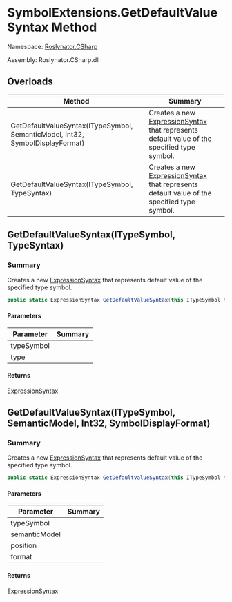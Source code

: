 # SymbolExtensions\.GetDefaultValueSyntax Method

Namespace: [Roslynator.CSharp](../../README.md)

Assembly: Roslynator\.CSharp\.dll

## Overloads

| Method | Summary |
| ------ | ------- |
| GetDefaultValueSyntax\(ITypeSymbol, SemanticModel, Int32, SymbolDisplayFormat\) | Creates a new [ExpressionSyntax](https://docs.microsoft.com/en-us/dotnet/api/microsoft.codeanalysis.csharp.syntax.expressionsyntax) that represents default value of the specified type symbol\. |
| GetDefaultValueSyntax\(ITypeSymbol, TypeSyntax\) | Creates a new [ExpressionSyntax](https://docs.microsoft.com/en-us/dotnet/api/microsoft.codeanalysis.csharp.syntax.expressionsyntax) that represents default value of the specified type symbol\. |

## GetDefaultValueSyntax\(ITypeSymbol, TypeSyntax\)

### Summary

Creates a new [ExpressionSyntax](https://docs.microsoft.com/en-us/dotnet/api/microsoft.codeanalysis.csharp.syntax.expressionsyntax) that represents default value of the specified type symbol\.

```csharp
public static ExpressionSyntax GetDefaultValueSyntax(this ITypeSymbol typeSymbol, TypeSyntax type)
```

#### Parameters

| Parameter | Summary |
| --------- | ------- |
| typeSymbol | |
| type | |

#### Returns

[ExpressionSyntax](https://docs.microsoft.com/en-us/dotnet/api/microsoft.codeanalysis.csharp.syntax.expressionsyntax)


## GetDefaultValueSyntax\(ITypeSymbol, SemanticModel, Int32, SymbolDisplayFormat\)

### Summary

Creates a new [ExpressionSyntax](https://docs.microsoft.com/en-us/dotnet/api/microsoft.codeanalysis.csharp.syntax.expressionsyntax) that represents default value of the specified type symbol\.

```csharp
public static ExpressionSyntax GetDefaultValueSyntax(this ITypeSymbol typeSymbol, SemanticModel semanticModel, int position, SymbolDisplayFormat format = null)
```

#### Parameters

| Parameter | Summary |
| --------- | ------- |
| typeSymbol | |
| semanticModel | |
| position | |
| format | |

#### Returns

[ExpressionSyntax](https://docs.microsoft.com/en-us/dotnet/api/microsoft.codeanalysis.csharp.syntax.expressionsyntax)


